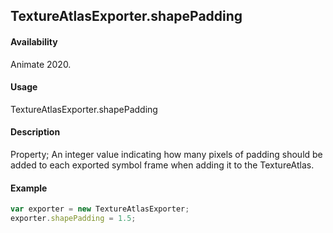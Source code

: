 ## TextureAtlasExporter.shapePadding

#### Availability

Animate 2020.

#### Usage

TextureAtlasExporter.shapePadding

#### Description

Property; An integer value indicating how many pixels of padding should be added to each exported symbol frame
when adding it to the TextureAtlas.

#### Example

``` javascript
var exporter = new TextureAtlasExporter;
exporter.shapePadding = 1.5;
````